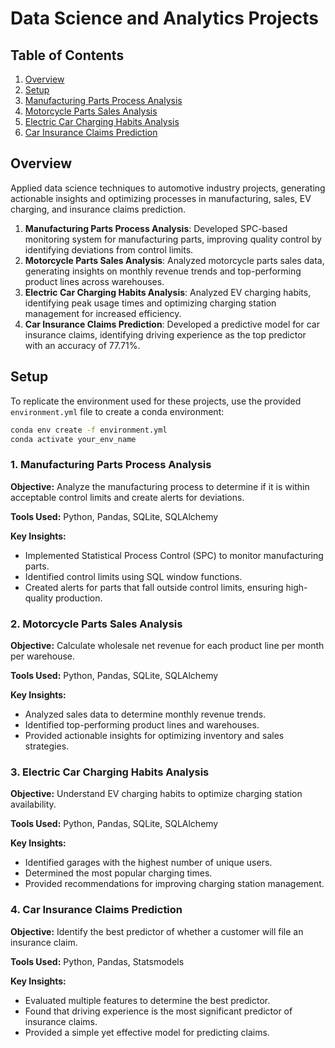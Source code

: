 # Data Science and Analytics Projects

## Table of Contents
1. [Overview](#overview)
2. [Setup](#setup)
3. [Manufacturing Parts Process Analysis](#1-manufacturing-parts-process-analysis)
4. [Motorcycle Parts Sales Analysis](#2-motorcycle-parts-sales-analysis)
5. [Electric Car Charging Habits Analysis](#3-electric-car-charging-habits-analysis)
6. [Car Insurance Claims Prediction](#4-car-insurance-claims-prediction)

## Overview

Applied data science techniques to automotive industry projects, generating actionable insights and optimizing processes in manufacturing, sales, EV charging, and insurance claims prediction.

1. **Manufacturing Parts Process Analysis**: Developed SPC-based monitoring system for manufacturing parts, improving quality control by identifying deviations from control limits.
2. **Motorcycle Parts Sales Analysis**: Analyzed motorcycle parts sales data, generating insights on monthly revenue trends and top-performing product lines across warehouses.
3. **Electric Car Charging Habits Analysis**: Analyzed EV charging habits, identifying peak usage times and optimizing charging station management for increased efficiency.
4. **Car Insurance Claims Prediction**: Developed a predictive model for car insurance claims, identifying driving experience as the top predictor with an accuracy of 77.71%.

## Setup

To replicate the environment used for these projects, use the provided `environment.yml` file to create a conda environment:

```bash
conda env create -f environment.yml
conda activate your_env_name
```

### 1. Manufacturing Parts Process Analysis

**Objective:** Analyze the manufacturing process to determine if it is within acceptable control limits and create alerts for deviations.

**Tools Used:** Python, Pandas, SQLite, SQLAlchemy

**Key Insights:**
- Implemented Statistical Process Control (SPC) to monitor manufacturing parts.
- Identified control limits using SQL window functions.
- Created alerts for parts that fall outside control limits, ensuring high-quality production.


### 2. Motorcycle Parts Sales Analysis

**Objective:** Calculate wholesale net revenue for each product line per month per warehouse.

**Tools Used:** Python, Pandas, SQLite, SQLAlchemy

**Key Insights:**
- Analyzed sales data to determine monthly revenue trends.
- Identified top-performing product lines and warehouses.
- Provided actionable insights for optimizing inventory and sales strategies.


### 3. Electric Car Charging Habits Analysis

**Objective:** Understand EV charging habits to optimize charging station availability.

**Tools Used:** Python, Pandas, SQLite, SQLAlchemy

**Key Insights:**
- Identified garages with the highest number of unique users.
- Determined the most popular charging times.
- Provided recommendations for improving charging station management.



### 4. Car Insurance Claims Prediction

**Objective:** Identify the best predictor of whether a customer will file an insurance claim.

**Tools Used:** Python, Pandas, Statsmodels

**Key Insights:**
- Evaluated multiple features to determine the best predictor.
- Found that driving experience is the most significant predictor of insurance claims.
- Provided a simple yet effective model for predicting claims.
